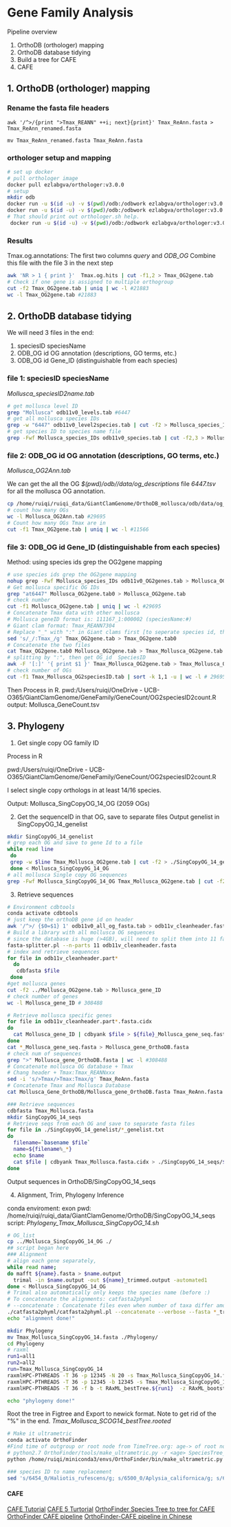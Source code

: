 # Gene Family Analysis
Pipeline overview

1. OrthoDB (orthologer) mapping
2. OrthoDB database tidying
3. Build a tree for CAFE
3. CAFE

## 1. OrthoDB (orthologer) mapping

### Rename the fasta file headers

`awk '/^>/{print ">Tmax_REANN" ++i; next}{print}' Tmax_ReAnn.fasta > Tmax_ReAnn_renamed.fasta`

`mv Tmax_ReAnn_renamed.fasta Tmax_ReAnn.fasta`

### orthologer setup and mapping
```bash
# set up docker
# pull orthologer image
docker pull ezlabgva/orthologer:v3.0.0
# setup
mkdir odb
docker run -u $(id -u) -v $(pwd)/odb:/odbwork ezlabgva/orthologer:v3.0.0 setup_odb.sh map
docker run -u $(id -u) -v $(pwd)/odb:/odbwork ezlabgva/orthologer:v3.0.0 ./orthologer.sh
# That should print out orthologer.sh help.
 docker run -u $(id -u) -v $(pwd)/odb:/odbwork ezlabgva/orthologer:v3.0.0 orthomapper -c run -p Tmax -f Tmax_ReAnn.fasta -n 6447
```
### Results
Tmax.og.annotations: The first two columns *query* and *ODB_OG*
Combine this file with the file 3 in the next step
```bash
awk 'NR > 1 { print }'  Tmax.og.hits | cut -f1,2 > Tmax_OG2gene.tab
# Check if one gene is assigned to multiple orthogroup
cut -f2 Tmax_OG2gene.tab | uniq | wc -l #21883
wc -l Tmax_OG2gene.tab #21883
```

## 2. OrthoDB database tidying
We will need 3 files in the end:
1. speciesID    speciesName
2. ODB_OG id    OG annotation (descriptions, GO terms, etc.)
3. ODB_OG id    Gene_ID (distinguishable from each species)

### file 1: speciesID  speciesName
*Mollusca_speciesID2name.tab*

```bash
# get mollusca level ID
grep "Mollusca" odb11v0_levels.tab #6447
# get all mollusca species IDs
grep -w "6447" odb11v0_level2species.tab | cut -f2 > Mollusca_species_IDs
# get species ID to species name file
grep -Fwf Mollusca_species_IDs odb11v0_species.tab | cut -f2,3 > Mollusca_speciesID2name.tab
```



### file 2: ODB_OG id  OG annotation (descriptions, GO terms, etc.)
*Mollusca_OG2Ann.tab*

We can get the all the OG *$(pwd)/odb//data/og_descriptions* file *6447.tsv* for all the mollusca OG annotation.

```bash
cp /home/ruiqi/ruiqi_data/GiantClamGenome/OrthoDB_mollusca/odb/data/og_descriptions/6447.tsv /home/ruiqi/ruiqi_data/GiantClamGenome/OrthoDB/Mollusca_OG2Ann.tab
# count how many OGs
wc -l Mollusca_OG2Ann.tab #29695
# Count how many OGs Tmax are in
cut -f1 Tmax_OG2gene.tab | uniq | wc -l #11566
```


### file 3: ODB_OG id Gene_ID (distinguishable from each species)



Method: using species ids grep the OG2gene mapping
```bash
# use species ids grep the OG2gene mapping
nohup grep -Fwf Mollusca_species_IDs odb11v0_OG2genes.tab > Mollusca_OG2gene.tab0&
# Get mollusca specific OG IDs
grep "at6447" Mollusca_OG2gene.tab0 > Mollusca_OG2gene.tab
# check number
cut -f1 Mollusca_OG2gene.tab | uniq | wc -l #29695
# Concatenate Tmax data with other mollusca
# Mollusca geneID format is: 111167_1:000002 (speciesName:#)
# Giant clam format: Tmax_REANN7304
# Replace "_" with ":" in Giant clams first [to seperate species id, then do the count]
sed 's/_/:Tmax_/g' Tmax_OG2gene.tab > Tmax_OG2gene.tab0
# Concatenate the two files
cat Tmax_OG2gene.tab0 Mollusca_OG2gene.tab > Tmax_Mollusca_OG2gene.tab
# splitting by ":", then get OG_id  SpeciesID
awk -F '[:]' '{ print $1 }' Tmax_Mollusca_OG2gene.tab > Tmax_Mollusca_OG2speciesID.tab
# check number of OGs
cut -f1 Tmax_Mollusca_OG2speciesID.tab | sort -k 1,1 -u | wc -l # 29695
```
Then Process in R.
pwd:/Users/ruiqi/OneDrive - UCB-O365/GiantClamGenome/GeneFamily/GeneCount/OG2speciesID2count.R
output: Mollusca_GeneCount.tsv

## 3. Phylogeny
1. Get single copy OG family ID

Process in R

pwd:/Users/ruiqi/OneDrive - UCB-O365/GiantClamGenome/GeneFamily/GeneCount/OG2speciesID2count.R

I select single copy orthologs in at least 14/16 species.

Output: Mollusca_SingCopyOG_14_OG (2059 OGs)

2. Get the sequenceID in that OG, save to separate files
Output genelist in SingCopyOG_14_genelist

```bash
mkdir SingCopyOG_14_genelist
# grep each OG and save to gene Id to a file
while read line
 do
 grep -w $line Tmax_Mollusca_OG2gene.tab | cut -f2 > ./SingCopyOG_14_genelist/${line}_genelist.txt
 done < Mollusca_SingCopyOG_14_OG
# all mollusca Single copy OG sequences
grep -Fwf Mollusca_SingCopyOG_14_OG Tmax_Mollusca_OG2gene.tab | cut -f2 > Tmax_Mollusca_all_geneID
```

3. Retrieve sequences
```bash
# Environment cdbtools
conda activate cdbtools
# just keep the orthoDB gene id on header
awk '/^>/ {$0=$1} 1' odb11v0_all_og_fasta.tab > odb11v_cleanheader.fasta
# Build a library with all mollusca OG sequences
# since the database is huge (>4GB), will need to split them into 11 fasta files
fasta-splitter.pl --n-parts 11 odb11v_cleanheader.fasta
# index and retrieve sequences
for file in odb11v_cleanheader.part*
  do
   cdbfasta $file
 done
#get mollusca genes
cut -f2 ../Mollusca_OG2gene.tab > Mollusca_gene_ID
# check number of genes
wc -l Mollusca_gene_ID # 308488

# Retrieve mollusca specific genes
for file in odb11v_cleanheader.part*.fasta.cidx
do
  cat Mollusca_gene_ID | cdbyank $file > ${file}_Mollusca_gene_seq.fasta
done
cat *_Mollusca_gene_seq.fasta > Mollusca_gene_OrthoDB.fasta
# check num of sequences
grep ">" Mollusca_gene_OrthoDB.fasta | wc -l #308488
# Concatenate mollusca OG database + Tmax
# Chang header + Tmax:Tmax_REANNxxx
sed -i 's/>Tmax/>Tmax:Tmax/g' Tmax_ReAnn.fasta
# Concatenate Tmax and Mollusca Database
cat Mollusca_Gene_OrthoDB/Mollusca_gene_OrthoDB.fasta Tmax_ReAnn.fasta > Tmax_Mollusca.fasta #354957=308488+46469

### Retrieve sequences
cdbfasta Tmax_Mollusca.fasta
mkdir SingCopyOG_14_seqs
# Retrieve seqs from each OG and save to separate fasta files
for file in ./SingCopyOG_14_genelist/*_genelist.txt
do
  filename=`basename $file`
  name=${filename%_*}
  echo $name
  cat $file | cdbyank Tmax_Mollusca.fasta.cidx > ./SingCopyOG_14_seqs/${name}.fasta
done
```
Output sequences in OrthoDB/SingCopyOG_14_seqs

4. Alignment, Trim, Phylogeny Inference

conda enviroment: exon
pwd: /home/ruiqi/ruiqi_data/GiantClamGenome/OrthoDB/SingCopyOG_14_seqs
script: *Phylogeny_Tmax_Mollusca_SingCopyOG_14.sh*
```bash
# OG_list
cp ../Mollusca_SingCopyOG_14_OG ./
## script began here
### Alignment
# align each gene separately,
while read name;
do mafft ${name}.fasta > $name.output
  trimal -in $name.output -out ${name}_trimmed.output -automated1
done < Mollusca_SingCopyOG_14_OG
# Trimal also automatically only keeps the species name (before :)
# To concatenate the alignments: catfasta2phyml
# --concatenate : Concatenate files even when number of taxa differ among alignments. Missing data will be filled with all gap (-) sequences
./catfasta2phyml/catfasta2phyml.pl --concatenate --verbose --fasta *_trimmed.output > Tmax_Mollusca_SingCopyOG_14.fasta
echo "alignment done!"

mkdir Phylogeny
mv Tmax_Mollusca_SingCopyOG_14.fasta ./Phylogeny/
cd Phylogeny
# raxml
run1=all1
run2=all2
run=Tmax_Mollusca_SingCopyOG_14
raxmlHPC-PTHREADS -T 36 -p 12345 -N 20 -s Tmax_Mollusca_SingCopyOG_14.fasta -m PROTGAMMAWAG -n $run1
raxmlHPC-PTHREADS -T 36 -p 12345 -b 12345 -s Tmax_Mollusca_SingCopyOG_14.fasta -N 100 -m PROTGAMMAWAG -n $run2
raxmlHPC-PTHREADS -T 36 -f b -t RAxML_bestTree.${run1}  -z RAxML_bootstrap.${run2} -m PROTGAMMAWAG -n $run

echo "phylogeny done!"
```

Root the tree in Figtree and Export to newick format. Note to get rid of the "%" in the end.
*Tmax_Mollusca_SCOG14_bestTree.rooted*

```bash
# Make it ultrametric
conda activate OrthoFinder
#Find time of outgroup or root node from TimeTree.org: age-> of root node
# python2.7 OrthoFinder/tools/make_ultrametric.py -r <age> SpeciesTree_rooted.txt
python /home/ruiqi/miniconda3/envs/OrthoFinder/bin/make_ultrametric.py -r 543 Tmax_Mollusca_SCOG14_bestTree.rooted

### species ID to name replacement
sed 's/6454_0/Haliotis_rufescens/g; s/6500_0/Aplysia_californica/g; s/6526_0/Biomphalaria_glabrata/g; s/6565_0/Crassostrea_virginica/g; s/6573_0/Mizuhopecten_yessoensis/g; s/6579_0/Pecten_maximus/g; s/6596_0/Mercenaria_mercenaria/g; s/29159_0/Crassostrea_gigas/g; s/36100_0/Haliotis_rubra/g; s/37623_0/Ostrea_edulis/g; s/37653_0/Octopus_bimaculoides/g; s/225164_0/Lottia_gigantea/g; s/400727_0/Pomacea_canaliculata/g; s/1735272_0/Gigantopelta_aegis/g; s/2607531_0/Octopus sinensis/g; s/Tmax/Tridacna_maxima/g' Tmax_Mollusca_SCOG14_bestTree.rooted.ultrametric.tre
```










#### CAFE

[CAFE Tutorial](https://evomics.org/wp-content/uploads/2016/06/cafe_tutorial-1.pdf)
[CAFE 5 Turtorial](https://github.com/hahnlab/CAFE5)
[OrthoFinder Species Tree to tree for CAFE](https://github.com/davidemms/OrthoFinder/blob/master/tools/make_ultrametric.py)
[OrthoFinder CAFE pipeline](https://github.com/harish0201/Analyses_Pipelines/blob/main/7.CAFE.sh)
[OrthoFinder-CAFE pipeline in Chinese](https://www.yuque.com/shawn-yepfo/oxua15/ftrlin)
